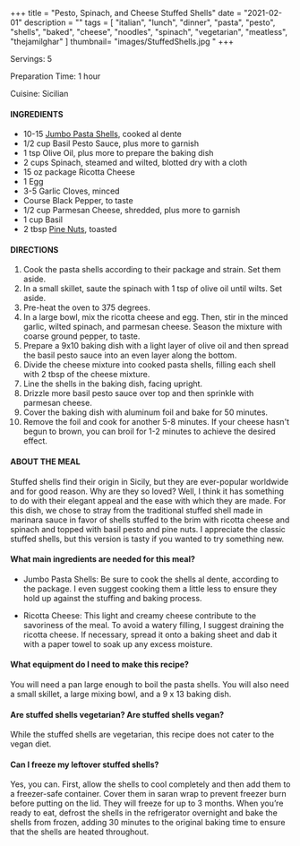 +++
title = "Pesto, Spinach, and Cheese Stuffed Shells"
date = "2021-02-01"
description = ""
tags = [
    "italian",
    "lunch",
    "dinner",
    "pasta",
    "pesto",
    "shells",
    "baked",
    "cheese", 
    "noodles", 
    "spinach", 
    "vegetarian", 
    "meatless",
    "thejamilghar"
]
thumbnail= "images/StuffedShells.jpg "
+++

Servings: 5 <!--more-->

Preparation Time: 1 hour

Cuisine: Sicilian 

#### INGREDIENTS 

* 10-15 [Jumbo Pasta Shells](https://amzn.to/3rUskFr), cooked al dente
* 1/2 cup Basil Pesto Sauce, plus more to garnish
* 1 tsp Olive Oil, plus more to prepare the baking dish
* 2 cups Spinach, steamed and wilted, blotted dry with a cloth
* 15 oz package Ricotta Cheese
* 1 Egg
* 3-5 Garlic Cloves, minced
* Course Black Pepper, to taste
* 1/2 cup Parmesan Cheese, shredded, plus more to garnish
* 1 cup Basil
* 2 tbsp [Pine Nuts](https://amzn.to/3amamWp), toasted 

#### DIRECTIONS 

1. Cook the pasta shells according to their package and strain. Set them aside. 
2. In a small skillet, saute the spinach with 1 tsp of olive oil until wilts. Set aside. 
3. Pre-heat the oven to 375 degrees. 
4. In a large bowl, mix the ricotta cheese and egg. Then, stir in the minced garlic, wilted spinach, and parmesan cheese. Season the mixture with coarse ground pepper, to taste. 
5. Prepare a 9x10 baking dish with a light layer of olive oil and then spread the basil pesto sauce into an even layer along the bottom. 
6. Divide the cheese mixture into cooked pasta shells, filling each shell with 2 tbsp of the cheese mixture. 
7. Line the shells in the baking dish, facing upright. 
8. Drizzle more basil pesto sauce over top and then sprinkle with parmesan cheese. 
9. Cover the baking dish with aluminum foil and bake for 50 minutes. 
10. Remove the foil and cook for another 5-8 minutes. If your cheese hasn't begun to brown, you can broil for 1-2 minutes to achieve the desired effect. 

#### ABOUT THE MEAL

Stuffed shells find their origin in Sicily, but they are ever-popular worldwide and for good reason. Why are they so loved? Well, I think it has something to do with their elegant appeal and the ease with which they are made. For this dish, we chose to stray from the traditional stuffed shell made in marinara sauce in favor of shells stuffed to the brim with ricotta cheese and spinach and topped with basil pesto and pine nuts. I appreciate the classic stuffed shells, but this version is tasty if you wanted to try something new. 

#### What main ingredients are needed for this meal?

* Jumbo Pasta Shells: Be sure to cook the shells al dente, according to the package. I even suggest cooking them a little less to ensure they hold up against the stuffing and baking process.  

* Ricotta Cheese: This light and creamy cheese contribute to the savoriness of the meal. To avoid a watery filling, I suggest draining the ricotta cheese. If necessary, spread it onto a baking sheet and dab it with a paper towel to soak up any excess moisture. 

#### What equipment do I need to make this recipe?

You will need a pan large enough to boil the pasta shells. You will also need a small skillet, a large mixing bowl, and a 9 x 13 baking dish. 

#### Are stuffed shells vegetarian? Are stuffed shells vegan? 

While the stuffed shells are vegetarian, this recipe does not cater to the vegan diet. 

#### Can I freeze my leftover stuffed shells? 

Yes, you can. First, allow the shells to cool completely and then add them to a freezer-safe container. Cover them in saran wrap to prevent freezer burn before putting on the lid. They will freeze for up to 3 months. When you’re ready to eat, defrost the shells in the refrigerator overnight and bake the shells from frozen, adding 30 minutes to the original baking time to ensure that the shells are heated throughout.   
